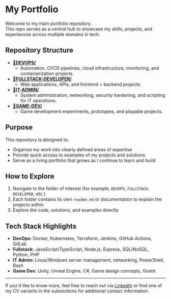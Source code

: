 # My Portfolio

Welcome to my main portfolio repository.  
This repo serves as a central hub to showcase my skills, projects, and experiences across multiple domains in tech.  

## Repository Structure

- [**📁DEVOPS/**](./DEVOPS)  
  - Automation, CI/CD pipelines, cloud infrastructure, monitoring, and containerization projects.
- [**📁FULLSTACK-DEVELOPER/**](./FULLSTACK-DEVELOPER)  
  - Web applications, APIs, and frontend + backend projects.
- [**📁IT-ADMIN/**](./IT-ADMIN)  
  - System administration, networking, security hardening, and scripting for IT operations.
- [**📁GAME-DEV/**](./GAME-DEV)  
  - Game development experiments, prototypes, and playable projects.
  
## Purpose

This repository is designed to:
- Organize my work into clearly defined areas of expertise  
- Provide quick access to examples of my projects and solutions  
- Serve as a living portfolio that grows as I continue to learn and build  

## How to Explore

1. Navigate to the folder of interest (for example, `DEVOPS`, `FULLSTACK-DEVELOPER`, etc.)  
2. Each folder contains its own `readme.md` or documentation to explain the projects within  
3. Explore the code, solutions, and examples directly  

## Tech Stack Highlights

- **DevOps:** Docker, Kubernetes, Terraform, Jenkins, GitHub Actions, GitLab
- **Fullstack:** JavaScript/TypeScript, Node.js, Express, SQL/NoSQL, Python, PHP
- **IT Admin:** Linux/Windows server management, networking, PowerShell, Bash  
- **Game Dev:** Unity, Unreal Engine, C#, Game design concepts, Godot 

---

If you'd like to know more, feel free to reach out via [LinkedIn](https://www.linkedin.com/in/radoslawczuj) or find one of my CV variants in the subsections for additional contact information.

